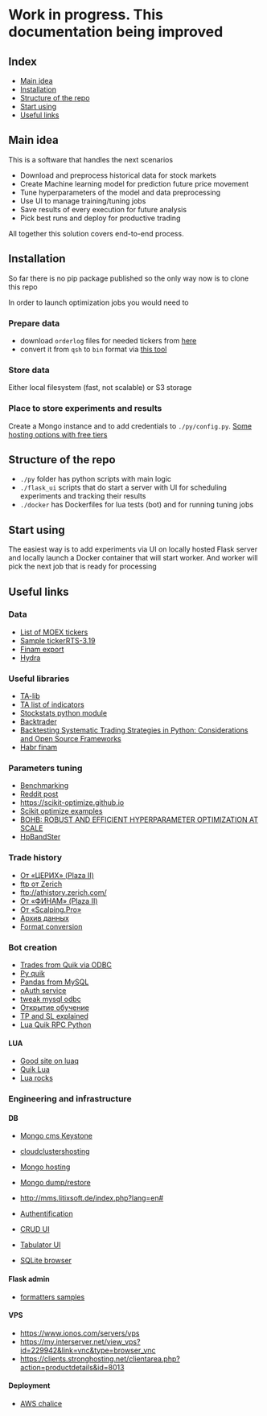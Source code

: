 
# Work in progress. This documentation being improved

## Index

- [Main idea](main-idea)
- [Installation](installation)
- [Structure of the repo](structure-of-the-repo)
- [Start using](start-using)
- [Useful links](#useful-links)

## Main idea

This is a software that handles the next scenarios

- Download and preprocess historical data for stock markets
- Create Machine learning model for prediction future price movement
- Tune hyperparameters of the model and data preprocessing 
- Use UI to manage training/tuning jobs
- Save results of every execution for future analysis
- Pick best runs and deploy for productive trading

All together this solution covers end-to-end process.

## Installation

So far there is no pip package published so the only way now is to clone this repo

In order to launch optimization jobs you would need to 

### Prepare data

- download `orderlog` files for needed tickers from [here](ftp-от-zerich)
- convert it from `qsh` to `bin` format via [this tool](format-conversion)

### Store data

Either local filesystem (fast, not scalable) or S3 storage

### Place to store experiments and results

Create a Mongo instance and to add credentials to `./py/config.py`. [Some hosting options with free tiers](db)

## Structure of the repo

- `./py` folder has python scripts with main logic
- `./flask_ui` scripts that do start a server with UI for scheduling experiments and tracking their results
- `./docker` has Dockerfiles for lua tests (bot) and for running tuning jobs

## Start using

The easiest way is to add experiments via UI on locally hosted Flask server and locally launch a Docker container that will start worker. And worker will pick the next job that is ready for processing

## Useful links

### Data

- [List of MOEX tickers](https://www.moex.com/ru/derivatives/)
- [Sample tickerRTS-3.19](https://www.moex.com/ru/contract.aspx?code=RTS-3.19)
- [Finam export](https://www.finam.ru/profile/mosbirzha-fyuchersy/rts-3-18-rih8/export/?market=17&em=454183&code=RIH8&apply=0&df=18&mf=0&yf=2019&from=18.01.2019&dt=18&mt=0&yt=2019&to=18.01.2019&p=7&f=RIH8_190118_190118&e=.txt&cn=RIH8&dtf=1&tmf=1&MSOR=1&mstime=on&mstimever=1&sep=1&sep2=1&datf=1&at=1)
- [Hydra](https://stocksharp.ru/products/hydra/)

### Useful libraries

- [TA-lib](https://github.com/mrjbq7/ta-lib)
- [TA list of indicators](https://mrjbq7.github.io/ta-lib/funcs.html)
- [Stockstats python module](https://pythondata.com/stockstats-python-module-various-stock-market-statistics-indicators/)
- [Backtrader](https://www.backtrader.com)
- [Backtesting Systematic Trading Strategies in Python: Considerations and Open Source Frameworks](https://www.quantstart.com/articles/backtesting-systematic-trading-strategies-in-python-considerations-and-open-source-frameworks)
- [Habr finam](https://habr.com/en/post/332700/)

### Parameters tuning

- [Benchmarking](http://ash-aldujaili.github.io/blog/2018/04/01/coco-bayesopt/)
- [Reddit post](https://www.reddit.com/r/MachineLearning/comments/4g2rnu/bayesian_optimization_for_python/)
- https://scikit-optimize.github.io
- [Scikit optimize examples](https://github.com/scikit-optimize/scikit-optimize/blob/master/examples/bayesian-optimization.ipynb)
- [BOHB: ROBUST AND EFFICIENT HYPERPARAMETER OPTIMIZATION AT SCALE](https://www.automl.org/blog_bohb/)
- [HpBandSter](https://github.com/automl/HpBandSter)
 
### Trade history

- [От «ЦЕРИХ» (Plaza II)](http://zerich.qscalp.ru/)
- [ftp от Zerich](ftp://ftp.zerich.com/pub/Terminals/QScalp/History/)
- ftp://athistory.zerich.com/
- [От «ФИНАМ» (Plaza II)](http://finam.qscalp.ru/)
- [От «Scalping.Pro»](http://erinrv.qscalp.ru/)
- [Архив данных](http://qsh.qscalp.ru/)
- [Format conversion](https://github.com/StockSharp/Qsh2Bin)

### Bot creation

- [Trades from Quik via ODBC](https://kbrobot.ru/mysql.html/)
- [Py quik](https://github.com/dv-lebedev/py-quik)
- [Pandas from MySQL](https://pythondata.com/quick-tip-sqlalchemy-for-mysql-and-pandas/)
- [oAuth service](https://auth0.com/docs/quickstart/backend/python/02-using)
- [tweak mysql odbc](https://forum.quik.ru/forum11/topic3264/)
- [Открытие обучение](https://www.opentrainer.ru/videos/lenta-sdelok-ee-interpretatsiya-i-torgovye-signaly/)
- [TP and SL explained](https://www.opentrainer.ru/articles/teyk-profit-i-stop-limit-v-quik-7/)
- [Lua Quik RPC Python](https://github.com/Enfernuz/quik-lua-rpc)
#### LUA
- [Good site on luaq](http://luaq.ru/getFuturesHolding.html)
- [Quik Lua](https://quikluacsharp.ru)
- [Lua rocks](https://stackoverflow.com/questions/33006269/compiling-luasocket-cannot-open-file-string-h/38176102#38176102)

### Engineering and infrastructure

#### DB

- [Mongo cms Keystone](http://demo.keystonejs.com)
- [cloudclustershosting](https://clients.cloudclusters.io/database/mongodb/c47df899a7964e65ab8a41e01f552758/overview)
- [Mongo hosting](https://www.mongoclusters.com)
- [Mongo dump/restore](https://docs.mongodb.com/manual/)
- http://mms.litixsoft.de/index.php?lang=en#
- [Authentification](https://developer.okta.com)
- [CRUD UI](https://www.tutorialrepublic.com/snippets/preview.php?topic=bootstrap&file=crud-data-table-for-database-with-modal-form)
- [Tabulator UI](http://tabulator.info)

- [SQLite browser](https://inloop.github.io/sqlite-viewer/)

#### Flask admin

 - [formatters samples](https://blog.sneawo.com/blog/2017/02/10/flask-admin-formatters-examples/)

#### VPS

- https://www.ionos.com/servers/vps
- https://my.interserver.net/view_vps?id=229942&link=vnc&type=browser_vnc
- https://clients.stronghosting.net/clientarea.php?action=productdetails&id=8013

#### Deployment
 - [AWS chalice](https://chalice.readthedocs.io/en/latest/)

